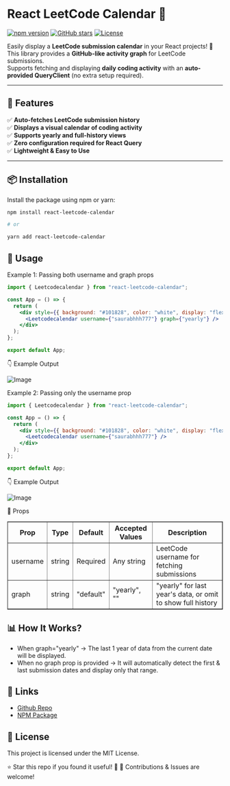# React LeetCode Calendar 📅

[![npm version](https://img.shields.io/npm/v/react-leetcode-calendar.svg)](https://www.npmjs.com/package/react-leetcode-calendar)
[![GitHub stars](https://img.shields.io/github/stars/saurabhhh777/react-leetcode-calendar)](https://github.com/saurabhhh777/react-leetcode-calendar/stargazers)
[![License](https://img.shields.io/github/license/saurabhhh777/react-leetcode-calendar)](https://github.com/saurabhhh777/react-leetcode-calendar/blob/main/LICENSE)

Easily display a **LeetCode submission calendar** in your React projects! 🚀  
This library provides a **GitHub-like activity graph** for LeetCode submissions.  
Supports fetching and displaying **daily coding activity** with an **auto-provided QueryClient** (no extra setup required).

---

## 🌟 Features

✅ **Auto-fetches LeetCode submission history**  
✅ **Displays a visual calendar of coding activity**  
✅ **Supports yearly and full-history views**  
✅ **Zero configuration required for React Query**  
✅ **Lightweight & Easy to Use**  

---

## 📦 Installation

Install the package using npm or yarn:

```sh
npm install react-leetcode-calendar

# or

yarn add react-leetcode-calendar
```

## 🚀 Usage
Example 1: Passing both username and graph props

```jsx
import { Leetcodecalendar } from "react-leetcode-calendar";

const App = () => {
  return (
    <div style={{ background: "#101828", color: "white", display: "flex", justifyContent: "center" }}>
      <Leetcodecalendar username={"saurabhhh777"} graph={"yearly"} />
    </div>
  );
};

export default App;
```

👇 Example Output

![Image](https://github.com/user-attachments/assets/5c27e98f-548a-4242-a9ba-dcba2fea30ac)

Example 2: Passing only the username prop

```jsx
import { Leetcodecalendar } from "react-leetcode-calendar";

const App = () => {
  return (
    <div style={{ background: "#101828", color: "white", display: "flex", justifyContent: "center" }}>
      <Leetcodecalendar username={"saurabhhh777"} />
    </div>
  );
};

export default App;
```

👇 Example Output

![Image](https://github.com/user-attachments/assets/0adf09d2-0db1-4655-977d-9e657a829aaa)


🎯 Props
<table border="1">
  <thead>
    <tr>
      <th>Prop</th>
      <th>Type</th>
      <th>Default</th>
      <th>Accepted Values</th>
      <th>Description</th>
    </tr>
  </thead>
  <tbody>
    <tr>
      <td>username</td>
      <td>string</td>
      <td>Required</td>
      <td>Any string</td>
      <td>LeetCode username for fetching submissions</td>
    </tr>
    <tr>
      <td>graph</td>
      <td>string</td>
      <td>"default"</td>
      <td>"yearly", ""</td>
      <td>"yearly" for last year's data, or omit to show full history</td>
    </tr>
  </tbody>
</table>

## 📊 How It Works?
- When graph="yearly" → The last 1 year of data from the current date will be displayed.
- When no graph prop is provided → It will automatically detect the first & last submission dates and display only that range.

## 🔗 Links

- [Github Repo](https://github.com/saurabhhh777/react-leetcode-calendar.git)
- [NPM Package](https://www.npmjs.com/package/react-leetcode-calendar)


## 📜 License
This project is licensed under the MIT License.

⭐ Star this repo if you found it useful! 🚀
📢 Contributions & Issues are welcome!


